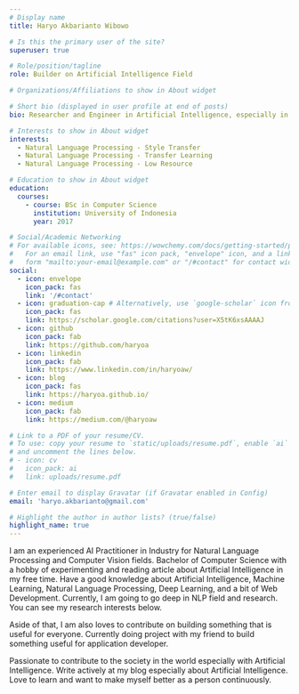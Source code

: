 ```yaml
---
# Display name
title: Haryo Akbarianto Wibowo

# Is this the primary user of the site?
superuser: true

# Role/position/tagline
role: Builder on Artificial Intelligence Field

# Organizations/Affiliations to show in About widget

# Short bio (displayed in user profile at end of posts)
bio: Researcher and Engineer in Artificial Intelligence, especially in NLP Deep Learning. Love to learn and share.

# Interests to show in About widget
interests:
  - Natural Language Processing - Style Transfer
  - Natural Language Processing - Transfer Learning
  - Natural Language Processing - Low Resource

# Education to show in About widget
education:
  courses:
    - course: BSc in Computer Science
      institution: University of Indonesia
      year: 2017

# Social/Academic Networking
# For available icons, see: https://wowchemy.com/docs/getting-started/page-builder/#icons
#   For an email link, use "fas" icon pack, "envelope" icon, and a link in the
#   form "mailto:your-email@example.com" or "/#contact" for contact widget.
social:
  - icon: envelope
    icon_pack: fas
    link: '/#contact'
  - icon: graduation-cap # Alternatively, use `google-scholar` icon from `ai` icon pack
    icon_pack: fas
    link: https://scholar.google.com/citations?user=X5tK6xsAAAAJ
  - icon: github
    icon_pack: fab
    link: https://github.com/haryoa
  - icon: linkedin
    icon_pack: fab
    link: https://www.linkedin.com/in/haryoaw/
  - icon: blog
    icon_pack: fas
    link: https://haryoa.github.io/
  - icon: medium
    icon_pack: fab
    link: https://medium.com/@haryoaw

# Link to a PDF of your resume/CV.
# To use: copy your resume to `static/uploads/resume.pdf`, enable `ai` icons in `params.toml`,
# and uncomment the lines below.
# - icon: cv
#   icon_pack: ai
#   link: uploads/resume.pdf

# Enter email to display Gravatar (if Gravatar enabled in Config)
email: 'haryo.akbarianto@gmail.com'

# Highlight the author in author lists? (true/false)
highlight_name: true
---
```


I am an experienced AI Practitioner in Industry for Natural Language Processing and Computer Vision fields. Bachelor of Computer Science with a hobby of experimenting and reading article about Artificial Intelligence in my free time. Have a good knowledge about Artificial Intelligence, Machine Learning, Natural Language Processing, Deep Learning, and a bit of Web Development. Currently, I am going to go deep in NLP field and research. You can see my research interests below. 

Aside of that, I am also loves to contribute on building something that is useful for everyone. Currently doing project with my friend to build something useful for application developer.

Passionate to contribute to the society in the world especially with Artificial Intelligence. Write actively at my blog especially about Artificial Intelligence. Love to learn and want to make myself better as a person continuously. 

